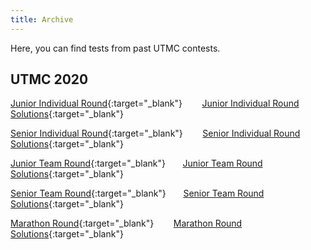 ```yaml
---
title: Archive
---
```


Here, you can find tests from past UTMC contests.

## UTMC 2020

[Junior Individual Round](/files/UTMC_2020_Junior_Indiv.pdf){:target="_blank"}    &nbsp;&nbsp;&nbsp;&nbsp;&nbsp;&nbsp;    [Junior Individual Round Solutions](/files/UTMC_Junior_Individual_Round_Solutions.pdf){:target="_blank"}



[Senior Individual Round](/files/UTMC_2020_Senior_Indiv.pdf){:target="_blank"}     &nbsp;&nbsp;&nbsp;&nbsp;&nbsp;&nbsp;      [Senior Individual Round Solutions](/files/UTMC_Senior_Individual_Round_Solutions.pdf){:target="_blank"}



[Junior Team Round](/files/UTMC_2020_Junior_Team.pdf){:target="_blank"}&nbsp;&nbsp;&nbsp;&nbsp;&nbsp;&nbsp; [Junior Team Round Solutions](/files/UTMC_Junior_Team_Round_Solutions.pdf){:target="_blank"}



[Senior Team Round](/files/UTMC_2020_Senior_Team.pdf){:target="_blank"}&nbsp;&nbsp;&nbsp;&nbsp;&nbsp;&nbsp; [Senior Team Round Solutions](/files/UTMC_Senior_Team_Round_Solutions.pdf){:target="_blank"}



[Marathon Round](/files/UTMC_2020_Marathon.pdf){:target="_blank"} &nbsp;&nbsp;&nbsp;&nbsp;&nbsp;&nbsp; [Marathon Round Solutions](/files/UTMC_Marathon_Round_Solutions(1).pdf){:target="_blank"}

